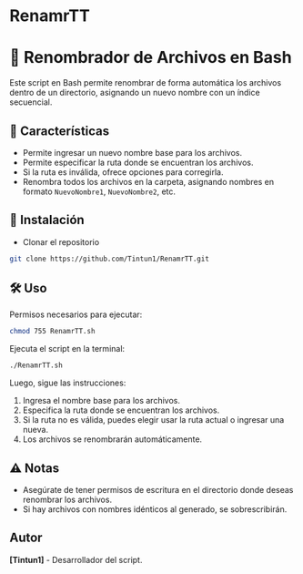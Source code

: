 # RenamrTT

# 📌 Renombrador de Archivos en Bash

Este script en Bash permite renombrar de forma automática los archivos dentro de un directorio, asignando un nuevo nombre con un índice secuencial.

## 🚀 Características

- Permite ingresar un nuevo nombre base para los archivos.
- Permite especificar la ruta donde se encuentran los archivos.
- Si la ruta es inválida, ofrece opciones para corregirla.
- Renombra todos los archivos en la carpeta, asignando nombres en formato `NuevoNombre1`, `NuevoNombre2`, etc.

## 📂 Instalación
- Clonar el repositorio
```bash
git clone https://github.com/Tintun1/RenamrTT.git
```

## 🛠 Uso

Permisos necesarios para ejecutar:

```bash
chmod 755 RenamrTT.sh
```

Ejecuta el script en la terminal:

```bash
./RenamrTT.sh
```

Luego, sigue las instrucciones:

1. Ingresa el nombre base para los archivos.
2. Especifica la ruta donde se encuentran los archivos.
3. Si la ruta no es válida, puedes elegir usar la ruta actual o ingresar una nueva.
4. Los archivos se renombrarán automáticamente.

## ⚠️ Notas

- Asegúrate de tener permisos de escritura en el directorio donde deseas renombrar los archivos.
- Si hay archivos con nombres idénticos al generado, se sobrescribirán.

## Autor

**[Tintun1]** - Desarrollador del script.